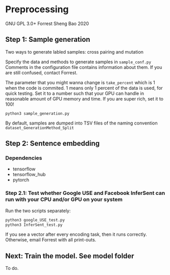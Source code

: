 # Preprocessing 

GNU GPL 3.0+
Forrest Sheng Bao 2020 


## Step 1: Sample generation 
Two ways to generate labled samples: cross pairing and mutation 

Specify the data and methods to generate samples in `sample_conf.py` 
Comments in the configuration file contains information about them.
If you are still confused, contact Forrest. 

The parameter that you might wanna change is `take_percent` which is 1 
when the code is commited. 
1 means only 1 percent of the data is used, for quick testing. 
Set it to a number such that your GPU can handle in reasonable amount
of GPU memory and time. 
If you are super rich, set it to 100! 

```shell
python3 sample_generation.py
```

By default, samples are dumped into TSV files of the naming convention
`dataset_GenerationMethod_Split`


## Step 2: Sentence embedding
### Dependencies 
* tensorflow
* tensorflow\_hub
* pytorch 

### Step 2.1: Test whether Google USE and Facebook InferSent can run with your CPU and/or GPU on your system 
Run the two scripts separately: 

```sh
python3 google_USE_test.py
python3 InferSent_test.py
```
If you see a vector after every encoding task, then it runs correctly. 
Otherwise, email Forrest with all print-outs. 

## Next: Train the model. See model folder 
To do. 

